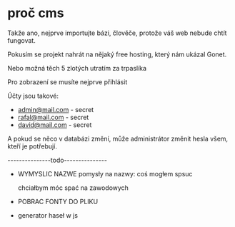 # proč cms

Takže ano, nejprve importujte bázi, člověče, protože váš web nebude chtít fungovat.

Pokusím se projekt nahrát na nějaký free hosting, který nám ukázal Gonet.

Nebo možná těch 5 zlotých utratím za trpaslíka

Pro zobrazení se musíte nejprve přihlásit

Účty jsou takové:
 - admin@mail.com - secret
 - rafal@mail.com - secret
 - david@mail.com - secret

A pokud se něco v databázi změní, může administrátor změnit hesla všem, kteří je potřebují.


---------------todo---------------

-   WYMYSLIC NAZWE
pomysły na nazwy:
    coś 
    mogłem
    spsuc

    chciałbym
    móc
    spać
    na
    zawodowych


-   POBRAC FONTY DO PLIKU

-   generator haseł w js

